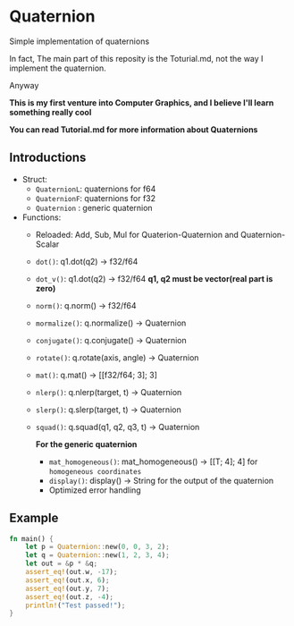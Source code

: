 # Quaternion

Simple implementation of quaternions 

In fact, The main part of this reposity is the Toturial.md, not the way I implement the quaternion.

Anyway

__This is my first venture into Computer Graphics, and I believe I'll learn something really cool__

__You can read Tutorial.md for more information about Quaternions__

## Introductions
- Struct:
  - `QuaternionL`: quaternions for f64
  - `QuaternionF`: quaternions for f32
  - `Quaternion` : generic quaternion
- Functions:
  - Reloaded: Add, Sub, Mul for Quaterion-Quaternion and Quaternion-Scalar
  - `dot()`: q1.dot(q2) -> f32/f64
  - `dot_v()`: q1.dot(q2) -> f32/f64 __q1, q2 must be vector(real part is zero)__
  - `norm()`: q.norm() -> f32/f64
  - `mormalize()`: q.normalize() -> Quaternion
  - `conjugate()`: q.conjugate() -> Quaternion
  - `rotate()`: q.rotate(axis, angle) -> Quaternion
  - `mat()`: q.mat() -> [[f32/f64; 3]; 3]
  - `nlerp()`: q.nlerp(target, t) -> Quaternion
  - `slerp()`: q.slerp(target, t) -> Quaternion
  - `squad()`: q.squad(q1, q2, q3, t) -> Quaternion

    __For the generic quaternion__
    - `mat_homogeneous()`: mat_homogeneous() -> [[T; 4]; 4] for `homogeneous coordinates`
    - `display()`: display() -> String for the output of the quaternion
    - Optimized error handling
      
## Example
```rust
fn main() {
    let p = Quaternion::new(0, 0, 3, 2);
    let q = Quaternion::new(1, 2, 3, 4);
    let out = &p * &q;
    assert_eq!(out.w, -17);
    assert_eq!(out.x, 6);
    assert_eq!(out.y, 7);
    assert_eq!(out.z, -4);
    println!("Test passed!");
}

```
